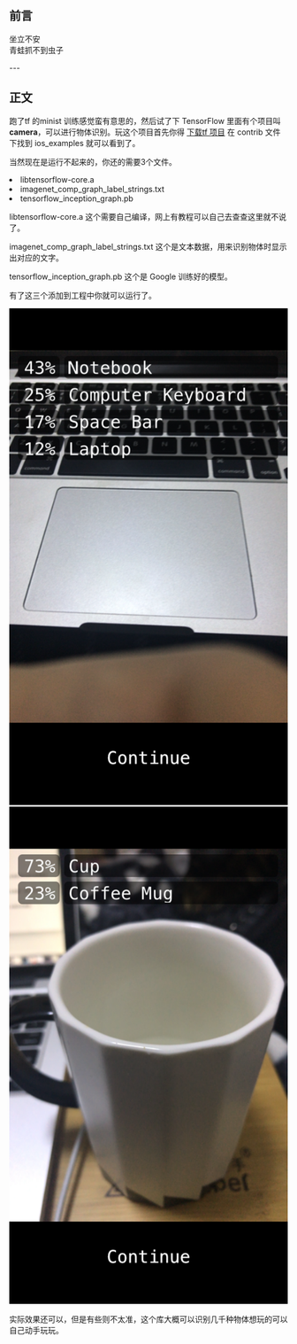 
## 前言

坐立不安<br>青蛙抓不到虫子

<p id = "build"></p>
---

## 正文

跑了tf 的minist 训练感觉蛮有意思的，然后试了下 TensorFlow 里面有个项目叫 **camera**，可以进行物体识别。玩这个项目首先你得 [下载tf 项目]( https://github.com/tensorflow/tensorflow) 在 contrib 文件下找到 ios_examples 就可以看到了。

当然现在是运行不起来的，你还的需要3个文件。<br>
<li> libtensorflow-core.a
<li> imagenet_comp_graph_label_strings.txt
<li> tensorflow_inception_graph.pb

libtensorflow-core.a 这个需要自己编译，网上有教程可以自己去查查这里就不说了。

imagenet_comp_graph_label_strings.txt 这个是文本数据，用来识别物体时显示出对应的文字。

tensorflow_inception_graph.pb 这个是 Google 训练好的模型。

有了这三个添加到工程中你就可以运行了。

![IMG_9713.PNG](./IMG_9713.PNG)
![IMG_9714.PNG](./IMG_9714.PNG)

实际效果还可以，但是有些则不太准，这个库大概可以识别几千种物体想玩的可以自己动手玩玩。




 